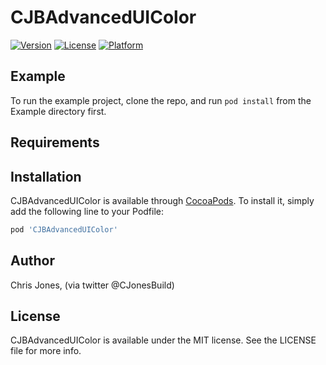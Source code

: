 # CJBAdvancedUIColor

[![Version](https://img.shields.io/cocoapods/v/CJBAdvancedUIColor.svg?style=flat)](http://cocoapods.org/pods/CJBAdvancedUIColor)
[![License](https://img.shields.io/cocoapods/l/CJBAdvancedUIColor.svg?style=flat)](http://cocoapods.org/pods/CJBAdvancedUIColor)
[![Platform](https://img.shields.io/cocoapods/p/CJBAdvancedUIColor.svg?style=flat)](http://cocoapods.org/pods/CJBAdvancedUIColor)

## Example

To run the example project, clone the repo, and run `pod install` from the Example directory first.

## Requirements

## Installation

CJBAdvancedUIColor is available through [CocoaPods](http://cocoapods.org). To install
it, simply add the following line to your Podfile:

```ruby
pod 'CJBAdvancedUIColor'
```

## Author

Chris Jones, (via twitter @CJonesBuild)

## License

CJBAdvancedUIColor is available under the MIT license. See the LICENSE file for more info.
